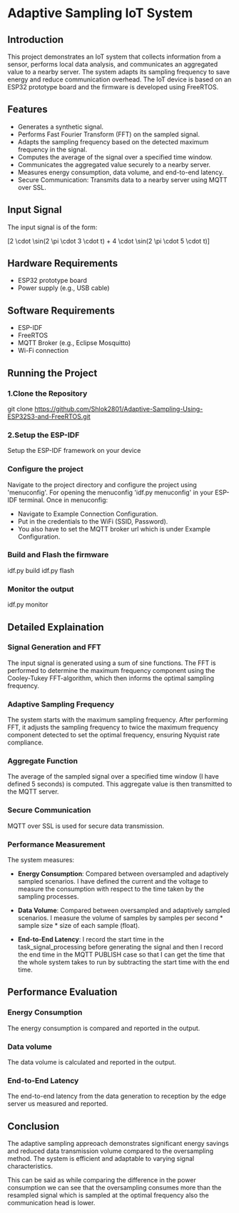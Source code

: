 # Adaptive Sampling IoT System

## Introduction

This project demonstrates an IoT system that collects information from a sensor, performs local data analysis, and communicates an aggregated value to a nearby server. The system adapts its sampling frequency to save energy and reduce communication overhead. The IoT device is based on an ESP32 prototype board and the firmware is developed using FreeRTOS.

## Features

- Generates a synthetic signal.
- Performs Fast Fourier Transform (FFT) on the sampled signal.
- Adapts the sampling frequency based on the detected maximum frequency in the signal.
- Computes the average of the signal over a specified time window.
- Communicates the aggregated value securely to a nearby server.
- Measures energy consumption, data volume, and end-to-end latency.
- Secure Communication: Transmits data to a nearby server using MQTT over SSL.

## Input Signal

The input signal is of the form: 

\[2 \cdot \sin(2 \pi \cdot 3 \cdot t) + 4 \cdot \sin(2 \pi \cdot 5 \cdot t)\]

## Hardware Requirements

- ESP32 prototype board
- Power supply (e.g., USB cable)

## Software Requirements

- ESP-IDF
- FreeRTOS
- MQTT Broker (e.g., Eclipse Mosquitto)
- Wi-Fi connection

## Running the Project

### 1.Clone the Repository

git clone https://github.com/Shlok2801/Adaptive-Sampling-Using-ESP32S3-and-FreeRTOS.git

### 2.Setup the ESP-IDF

Setup the ESP-IDF framework on your device 

### Configure the project

Navigate to the project directory and configure the project using 'menuconfig'.
For opening the menuconfig 'idf.py menuconfig' in your ESP-IDF terminal.
Once in menuconfig:
- Navigate to Example Connection Configuration.
- Put in the credentials to the WiFi (SSID, Password).
- You also have to set the MQTT broker url which is under Example Configuration.

### Build and Flash the firmware

idf.py build
idf.py flash

### Monitor the output

idf.py monitor

## Detailed Explaination

### Signal Generation and FFT

The input signal is generated using a sum of sine functions. The FFT is performed to determine the maximum frequency component using the Cooley-Tukey FFT-algorithm, which then informs the optimal sampling frequency.

### Adaptive Sampling Frequency

The system starts with the maximum sampling frequency. After performing FFT, it adjusts the sampling frequency to twice the maximum frequency component detected to set the optimal frequency, ensuring Nyquist rate compliance.

### Aggregate Function

The average of the sampled signal over a specified time window (I have defined 5 seconds) is computed. This aggregate value is then transmitted to the MQTT server.

### Secure Communication

MQTT over SSL is used for secure data transmission.

### Performance Measurement

The system measures:

- **Energy Consumption**: Compared between oversampled and adaptively sampled scenarios. I have defined the current and the voltage to measure the consumption with respect to the time taken by the sampling processes.

- **Data Volume**: Compared between oversampled and adaptively sampled scenarios. I measure the volume of samples by samples per second * sample size * size of each sample (float).

- **End-to-End Latency**: I record the start time in the task_signal_processing before generating the signal and then I record the end time in the MQTT PUBLISH case so that I can get the time that the whole system takes to run by subtracting the start time with the end time.

## Performance Evaluation

### Energy Consumption

The energy consumption is compared and reported in the output.

### Data volume

The data volume is calculated and reported in the output.

### End-to-End Latency

The end-to-end latency from the data generation to reception by the edge server us measured and reported.


## Conclusion

The adaptive sampling appreoach demonstrates significant energy savings and reduced data transmission volume compared to the oversampling method. The system is efficient and adaptable to varying signal characteristics.

This can be said as while comparing the difference in the power consumption we can see that the oversampling consumes more than the resampled signal which is sampled at the optimal frequency also the communication head is lower.



